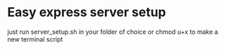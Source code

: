 # Easy express server setup
just run server_setup.sh in your folder of choice or
chmod u+x to make a new terminal script 

